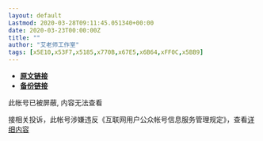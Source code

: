 ```yaml
---
layout: default
Lastmod: 2020-03-28T09:11:45.051340+00:00
date: 2020-03-23T00:00:00Z
title: ""
author: "艾老师工作室"
tags: [x5E10,x53F7,x5185,x770B,x67E5,x6B64,xFF0C,x5BB9]
---
```


* [**原文链接**](https://mp.weixin.qq.com/s/SJP5mlN_JiavyWYbKSAsUA)
* [**备份链接**](https://archive.li/wip/wZ9EE)


此帐号已被屏蔽, 内容无法查看

接相关投诉，此帐号涉嫌违反《互联网用户公众帐号信息服务管理规定》，查看[详细内容](http://www.cac.gov.cn/2017-09/07/m_1121624269.htm)

